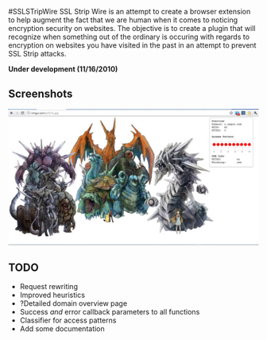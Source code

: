 #SSLSTripWire
SSL Strip Wire is an attempt to create a browser extension to help augment
the fact that we are human when it comes to noticing encryption security
on websites. The objective is to create a plugin that will recognize when
something out of the ordinary is occuring with regards to encryption on
websites you have visited in the past in an attempt to prevent SSL Strip 
attacks.

<b>Under development (11/16/2010)</b>

## Screenshots
![Sample Popup Info](images/readme-popup-demo.jpg)

## TODO
* Request rewriting
* Improved heuristics
* ?Detailed domain overview page
* Success <i>and</i> error callback parameters to all functions
* Classifier for access patterns
* Add some documentation

